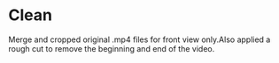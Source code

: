 # Clean
Merge and cropped original .mp4 files for front view only.Also applied a rough cut to remove the beginning and end of the video. 

